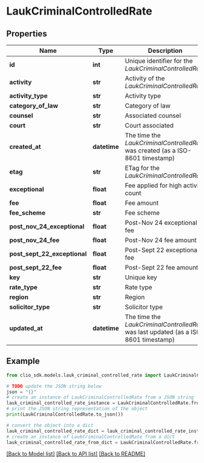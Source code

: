 # LaukCriminalControlledRate


## Properties

Name | Type | Description | Notes
------------ | ------------- | ------------- | -------------
**id** | **int** | Unique identifier for the *LaukCriminalControlledRate* | [optional] 
**activity** | **str** | Activity of the *LaukCriminalControlledRate* | [optional] 
**activity_type** | **str** | Activity type | [optional] 
**category_of_law** | **str** | Category of law | [optional] 
**counsel** | **str** | Associated counsel | [optional] 
**court** | **str** | Court associated | [optional] 
**created_at** | **datetime** | The time the *LaukCriminalControlledRate* was created (as a ISO-8601 timestamp) | [optional] 
**etag** | **str** | ETag for the *LaukCriminalControlledRate* | [optional] 
**exceptional** | **float** | Fee applied for high activity count | [optional] 
**fee** | **float** | Fee amount | [optional] 
**fee_scheme** | **str** | Fee scheme | [optional] 
**post_nov_24_exceptional** | **float** | Post-Nov 24 exceptional fee | [optional] 
**post_nov_24_fee** | **float** | Post-Nov 24 fee amount | [optional] 
**post_sept_22_exceptional** | **float** | Post-Sept 22 exceptional fee | [optional] 
**post_sept_22_fee** | **float** | Post-Sept 22 fee amount | [optional] 
**key** | **str** | Unique key | [optional] 
**rate_type** | **str** | Rate type | [optional] 
**region** | **str** | Region | [optional] 
**solicitor_type** | **str** | Solicitor type | [optional] 
**updated_at** | **datetime** | The time the *LaukCriminalControlledRate* was last updated (as a ISO-8601 timestamp) | [optional] 

## Example

```python
from clio_sdk.models.lauk_criminal_controlled_rate import LaukCriminalControlledRate

# TODO update the JSON string below
json = "{}"
# create an instance of LaukCriminalControlledRate from a JSON string
lauk_criminal_controlled_rate_instance = LaukCriminalControlledRate.from_json(json)
# print the JSON string representation of the object
print(LaukCriminalControlledRate.to_json())

# convert the object into a dict
lauk_criminal_controlled_rate_dict = lauk_criminal_controlled_rate_instance.to_dict()
# create an instance of LaukCriminalControlledRate from a dict
lauk_criminal_controlled_rate_from_dict = LaukCriminalControlledRate.from_dict(lauk_criminal_controlled_rate_dict)
```
[[Back to Model list]](../README.md#documentation-for-models) [[Back to API list]](../README.md#documentation-for-api-endpoints) [[Back to README]](../README.md)


